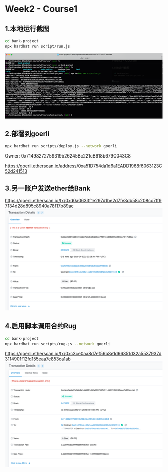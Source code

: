 # Week2 - Course1

## 1.本地运行截图
```sh
cd bank-project
npx hardhat run script/run.js
```

![image1](./本地运行Bank.png)

## 2.部署到goerli
```sh
npx hardhat run scripts/deploy.js --network goerli
```
Owner: 0x71498272759319b26245Bc221cB618b679C043C8

https://goerli.etherscan.io/address/0xa51D754da1d6a1EADD1968f6063123C52d241513


## 3.另一账户发送ether给Bank

https://goerli.etherscan.io/tx/0xd0a0633f1e297d1be2d7fe3db58c208cc7ff97134d28d895c8940a78f17b89ac
![image1](./另一账户给Bank发送ether.png)
 
## 4.启用脚本调用合约Rug
```sh
cd bank-project
npx hardhat run scripts/rug.js --network goerli
```
https://goerli.etherscan.io/tx/0xc3ce0aa8d7ef56b8e1d66351d32a5537937d3114901f12fd155eaa7e853ca1ab
![image1](./Rug交易截图.png)